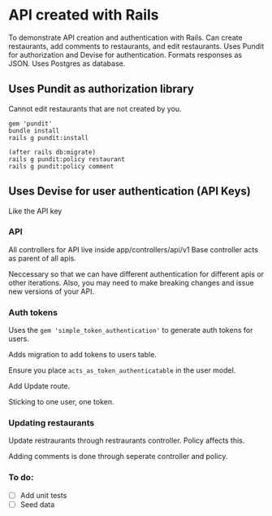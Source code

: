 # API created with Rails
To demonstrate API creation and authentication with Rails. Can create restaurants, add comments to restaurants, and edit restaurants. Uses Pundit for authorization and Devise for authentication. Formats responses as JSON. Uses Postgres as database.



## Uses Pundit as authorization library
Cannot edit restaurants that are not created by you.
```
gem 'pundit'
bundle install
rails g pundit:install

(after rails db:migrate)
rails g pundit:policy restaurant
rails g pundit:policy comment
```

## Uses Devise for user authentication (API Keys)
Like the API key


### API

All controllers for API live inside app/controllers/api/v1
Base controller acts as parent of all apis.

Neccessary so that we can have different authentication for different apis or other iterations. Also, you may need to make breaking changes and issue new versions of your API.

### Auth tokens

Uses the `gem 'simple_token_authentication'` to generate auth tokens for users.

Adds migration to add tokens to users table.

Ensure you place `acts_as_token_authenticatable` in the user model.

Add Update route.

Sticking to one user, one token.

### Updating restaurants
Update restraurants through restraurants controller. Policy affects this.

Adding comments is done through seperate controller and policy.

### To do:

- [ ] Add unit tests
- [ ] Seed data

